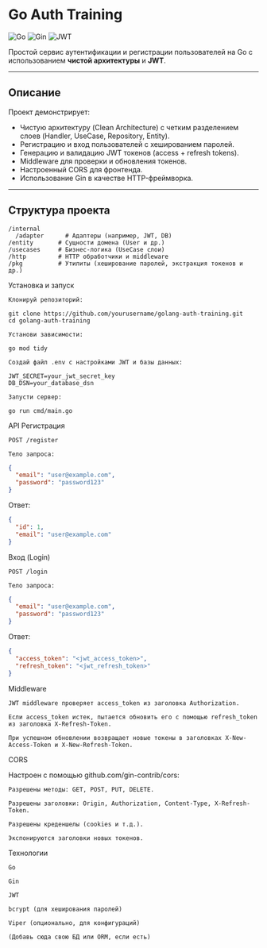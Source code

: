 # Go Auth Training

![Go](https://img.shields.io/badge/Go-1.20-blue) ![Gin](https://img.shields.io/badge/Gin-framework-green) ![JWT](https://img.shields.io/badge/JWT-auth-orange)

Простой сервис аутентификации и регистрации пользователей на Go с использованием **чистой архитектуры** и **JWT**.

---

## Описание

Проект демонстрирует:

- Чистую архитектуру (Clean Architecture) с четким разделением слоев (Handler, UseCase, Repository, Entity).
- Регистрацию и вход пользователей с хешированием паролей.
- Генерацию и валидацию JWT токенов (access + refresh tokens).
- Middleware для проверки и обновления токенов.
- Настроенный CORS для фронтенда.
- Использование Gin в качестве HTTP-фреймворка.

---

## Структура проекта

```plaintext
/internal
  /adapter      # Адаптеры (например, JWT, DB)
/entity       # Сущности домена (User и др.)
/usecases     # Бизнес-логика (UseCase слои)
/http         # HTTP обработчики и middleware
/pkg          # Утилиты (хеширование паролей, экстракция токенов и др.)
```
Установка и запуск

    Клонируй репозиторий:

```plaintext
git clone https://github.com/yourusername/golang-auth-training.git
cd golang-auth-training
```
    Установи зависимости:
```plaintext
go mod tidy
```
    Создай файл .env с настройками JWT и базы данных:
```plaintext
JWT_SECRET=your_jwt_secret_key
DB_DSN=your_database_dsn
```
    Запусти сервер:
```plaintext
go run cmd/main.go
```

API
Регистрация

    POST /register

    Тело запроса:
```json
{
  "email": "user@example.com",
  "password": "password123"
}
```
Ответ:
```json
{
  "id": 1,
  "email": "user@example.com"
}
```
Вход (Login)

    POST /login

    Тело запроса:
```json
{
  "email": "user@example.com",
  "password": "password123"
}
```
Ответ:
```json
{
  "access_token": "<jwt_access_token>",
  "refresh_token": "<jwt_refresh_token>"
}
```

Middleware

    JWT middleware проверяет access_token из заголовка Authorization.

    Если access_token истек, пытается обновить его с помощью refresh_token из заголовка X-Refresh-Token.

    При успешном обновлении возвращает новые токены в заголовках X-New-Access-Token и X-New-Refresh-Token.

CORS

Настроен с помощью github.com/gin-contrib/cors:

    Разрешены методы: GET, POST, PUT, DELETE.

    Разрешены заголовки: Origin, Authorization, Content-Type, X-Refresh-Token.

    Разрешены креденшелы (cookies и т.д.).

    Экспонируются заголовки новых токенов.

Технологии

    Go

    Gin

    JWT

    bcrypt (для хеширования паролей)

    Viper (опционально, для конфигураций)

    (Добавь сюда свою БД или ORM, если есть)